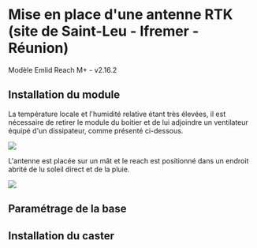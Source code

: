 # Mise en place d'une antenne RTK (site de Saint-Leu - Ifremer - Réunion)

Modèle Emlid Reach M+ - v2.16.2

## Installation du module

La température locale et l'humidité relative étant très élevées, il est nécessaire de retirer le module du boitier et de lui adjoindre un ventilateur équipé d'un dissipateur, comme présenté ci-dessous.

<img src="../../docs/images/reach_fan.png">

L'antenne est placée sur un mât et le reach est positionné dans un endroit abrité de lu soleil direct et de la pluie.

<img src="../../docs/images/reach_roof.png">

## Paramétrage de la base

## Installation du caster
